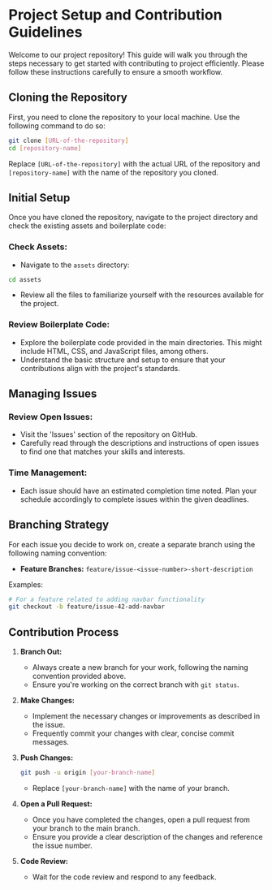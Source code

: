 # Project Setup and Contribution Guidelines

Welcome to our project repository! This guide will walk you through the steps necessary to get started with contributing to project efficiently. Please follow these instructions carefully to ensure a smooth workflow.

## Cloning the Repository

First, you need to clone the repository to your local machine. Use the following command to do so:

```bash
git clone [URL-of-the-repository]
cd [repository-name]
```

Replace `[URL-of-the-repository]` with the actual URL of the repository and `[repository-name]` with the name of the repository you cloned.

## Initial Setup

Once you have cloned the repository, navigate to the project directory and check the existing assets and boilerplate code:

### Check Assets:
* Navigate to the `assets` directory:
```bash
cd assets
```
* Review all the files to familiarize yourself with the resources available for the project.

### Review Boilerplate Code:
* Explore the boilerplate code provided in the main directories. This might include HTML, CSS, and JavaScript files, among others.
* Understand the basic structure and setup to ensure that your contributions align with the project's standards.

## Managing Issues
### Review Open Issues:
* Visit the 'Issues' section of the repository on GitHub.
* Carefully read through the descriptions and instructions of open issues to find one that matches your skills and interests.

### Time Management:
* Each issue should have an estimated completion time noted. Plan your schedule accordingly to complete issues within the given deadlines.

## Branching Strategy

For each issue you decide to work on, create a separate branch using the following naming convention:

* **Feature Branches:** `feature/issue-<issue-number>-short-description`

Examples:
```bash
# For a feature related to adding navbar functionality
git checkout -b feature/issue-42-add-navbar
```

## Contribution Process

1. **Branch Out:**
   * Always create a new branch for your work, following the naming convention provided above.
   * Ensure you're working on the correct branch with `git status`.

2. **Make Changes:**
   * Implement the necessary changes or improvements as described in the issue.
   * Frequently commit your changes with clear, concise commit messages.

3. **Push Changes:**
   ```bash
   git push -u origin [your-branch-name]
   ```
   * Replace `[your-branch-name]` with the name of your branch.

4. **Open a Pull Request:**
   * Once you have completed the changes, open a pull request from your branch to the main branch.
   * Ensure you provide a clear description of the changes and reference the issue number.

5. **Code Review:**
   * Wait for the code review and respond to any feedback.
